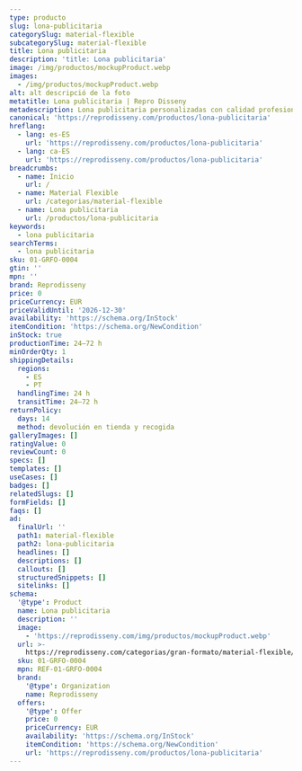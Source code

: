 ```yaml
---
type: producto
slug: lona-publicitaria
categorySlug: material-flexible
subcategorySlug: material-flexible
title: Lona publicitaria
description: 'title: Lona publicitaria'
image: /img/productos/mockupProduct.webp
images:
  - /img/productos/mockupProduct.webp
alt: alt descripció de la foto
metatitle: Lona publicitaria | Repro Disseny
metadescription: Lona publicitaria personalizadas con calidad profesional en Cataluña.
canonical: 'https://reprodisseny.com/productos/lona-publicitaria'
hreflang:
  - lang: es-ES
    url: 'https://reprodisseny.com/productos/lona-publicitaria'
  - lang: ca-ES
    url: 'https://reprodisseny.com/productos/lona-publicitaria'
breadcrumbs:
  - name: Inicio
    url: /
  - name: Material Flexible
    url: /categorias/material-flexible
  - name: Lona publicitaria
    url: /productos/lona-publicitaria
keywords:
  - lona publicitaria
searchTerms:
  - lona publicitaria
sku: 01-GRFO-0004
gtin: ''
mpn: ''
brand: Reprodisseny
price: 0
priceCurrency: EUR
priceValidUntil: '2026-12-30'
availability: 'https://schema.org/InStock'
itemCondition: 'https://schema.org/NewCondition'
inStock: true
productionTime: 24–72 h
minOrderQty: 1
shippingDetails:
  regions:
    - ES
    - PT
  handlingTime: 24 h
  transitTime: 24–72 h
returnPolicy:
  days: 14
  method: devolución en tienda y recogida
galleryImages: []
ratingValue: 0
reviewCount: 0
specs: []
templates: []
useCases: []
badges: []
relatedSlugs: []
formFields: []
faqs: []
ad:
  finalUrl: ''
  path1: material-flexible
  path2: lona-publicitaria
  headlines: []
  descriptions: []
  callouts: []
  structuredSnippets: []
  sitelinks: []
schema:
  '@type': Product
  name: Lona publicitaria
  description: ''
  image:
    - 'https://reprodisseny.com/img/productos/mockupProduct.webp'
  url: >-
    https://reprodisseny.com/categorias/gran-formato/material-flexible/lona-publicitaria
  sku: 01-GRFO-0004
  mpn: REF-01-GRFO-0004
  brand:
    '@type': Organization
    name: Reprodisseny
  offers:
    '@type': Offer
    price: 0
    priceCurrency: EUR
    availability: 'https://schema.org/InStock'
    itemCondition: 'https://schema.org/NewCondition'
    url: 'https://reprodisseny.com/productos/lona-publicitaria'
---
```


